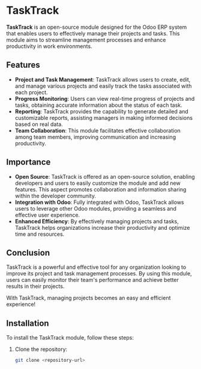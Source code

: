 # TaskTrack

**TaskTrack** is an open-source module designed for the Odoo ERP system that enables users to effectively manage their projects and tasks. This module aims to streamline management processes and enhance productivity in work environments.

## Features

- **Project and Task Management**: TaskTrack allows users to create, edit, and manage various projects and easily track the tasks associated with each project.
- **Progress Monitoring**: Users can view real-time progress of projects and tasks, obtaining accurate information about the status of each task.
- **Reporting**: TaskTrack provides the capability to generate detailed and customizable reports, assisting managers in making informed decisions based on real data.
- **Team Collaboration**: This module facilitates effective collaboration among team members, improving communication and increasing productivity.

## Importance

- **Open Source**: TaskTrack is offered as an open-source solution, enabling developers and users to easily customize the module and add new features. This aspect promotes collaboration and information sharing within the developer community.
- **Integration with Odoo**: Fully integrated with Odoo, TaskTrack allows users to leverage other Odoo modules, providing a seamless and effective user experience.
- **Enhanced Efficiency**: By effectively managing projects and tasks, TaskTrack helps organizations increase their productivity and optimize time and resources.

## Conclusion

TaskTrack is a powerful and effective tool for any organization looking to improve its project and task management processes. By using this module, users can easily monitor their team's performance and achieve better results in their projects.

With TaskTrack, managing projects becomes an easy and efficient experience!

## Installation

To install the TaskTrack module, follow these steps:

1. Clone the repository:
   ```bash
   git clone <repository-url>
   ```
